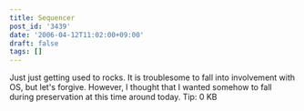 ```yaml
---
title: Sequencer
post_id: '3439'
date: '2006-04-12T11:02:00+09:00'
draft: false
tags: []
---
```


Just just getting used to rocks. It is troublesome to fall into involvement with OS, but let's forgive. However, I thought that I wanted somehow to fall during preservation at this time around today. Tip: 0 KB
